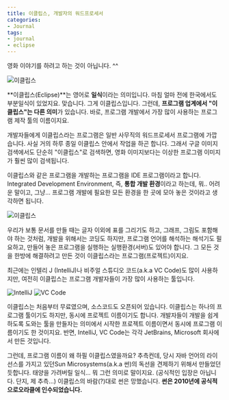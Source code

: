 ```yaml
---
title: 이클립스, 개발자의 워드프로세서
categories:
- Journal
tags:
- journal
- eclipse
---
```


영화 이야기를 하려고 하는 것이 아닙니다. ^^

![이클립스](https://m.media-amazon.com/images/M/MV5BMTUzNjAzNDMxNl5BMl5BanBnXkFtZTcwMTA4MTI0Mw@@._V1_SY1000_CR0,0,1328,1000_AL_.jpg)

**이클립스(Eclipse)**는 영어로 **일식**이라는 의미입니다. 마침 얼마 전에 한국에서도 부분일식이 있었지요. 맞습니다. 그게 이클립스입니다. 그런데, **프로그램 업계에서 "이클립스"는 다른 의미**가 있습니다. 바로, 프로그램 개발에서 가장 많이 사용하는 프로그램 제작 툴의 이름이지요.

개발자들에게 이클립스라는 프로그램은 일반 사무직의 워드프로세서 프로그램에 가깝습니다. 사실 거의 하루 종일 이클립스 안에서 작업을 하곤 합니다. 그래서 구글 이미지 검색에서도 단순히 "이클립스"로 검색하면, 영화 이미지보다는 이상한 프로그램 이미지가 훨씬 많이 검색됩니다.

이클립스와 같은 프로그램을 개발하는 프로그램을 IDE 프로그램이라고 합니다. Integrated Development Environment, 즉, **통합 개발 환경**이라고 하는데, 뭐.. 어려운 말이고, 그냥... 프로그램 개발에 필요한 모든 환경을 한 곳에 모아 놓은 것이라고 생각하면 됩니다.

![이클립스](https://img1.daumcdn.net/thumb/R1280x0/?scode=mtistory2&fname=http%3A%2F%2Fcfile5.uf.tistory.com%2Fimage%2F245EEC37558795DD139A6E)

우리가 보통 문서를 만들 때는 글자 이외에 표를 그리기도 하고, 그래프, 그림도 포함해야 하는 것처럼, 개발을 위해서는 코딩도 하지만, 프로그램 언어를 해석하는 해석기도 필요하고, 만들어 놓은 프로그램을 실행하는 실행환경(서버)도 있어야 합니다. 그 모든 것을 한방에 해결하려고 만든 것이 이클립스라는 프로그램(프로젝트)이지요.

최근에는 인텔리 J (IntelliJ)나 비주얼 스튜디오 코드(a.k.a VC Code)도 많이 사용하지만, 여전히 이클립스는 프로그램 개발자들이 가장 많이 사용하는 툴입니다.

![IntelliJ](https://encrypted-tbn0.gstatic.com/images?q=tbn%3AANd9GcR3lBvY4XiGvLUZVMu52Q0ODQcf8hZQr2-WQQ&usqp=CAU)
![VC Code](https://res.cloudinary.com/practicaldev/image/fetch/s--LiYXrus5--/c_limit%2Cf_auto%2Cfl_progressive%2Cq_auto%2Cw_880/https://code4coders.files.wordpress.com/2019/05/008ce-1cn_xbd307e3lobhk511qqg.png%3Fw%3D700%26zoom%3D2%2522%2520Logo%2520Title%2520Text%25201%2522)


이클립스는 처음부터 무료였으며, 소스코드도 오픈되어 있습니다. 이클립스는 하나의 프로그램 툴이기도 하지만, 동시에 프로젝트 이름이기도 합니다. 개발자들이 개발을 쉽게 하도록 도와는 툴을 만들자는 의미에서 시작한 프로젝트 이름이면서 동시에 프로그램 이름이기도 한 것이지요. 반면, IntelliJ, VC Code는 각각 JetBrains, Microsoft 회사에서 만든 것입니다.

그런데, 프로그램 이름이 왜 하필 이클립스였을까요?  추측컨데, 당시 자바 언어의 라이선스를 가지고 있던Sun Microsystems(a.k.a 썬)의 독선을 견제하기 위해서 만들었던 듯합니다. 태양을 가려버릴 일식... 뭐 그런 의미로 말이지요. (공식적인 입장은 아닙니다. 단지, 제 추측...) 이클립스의 바람(?)대로 썬은 망했습니다. **썬은 2010년에 공식적으로오라클에 인수되었습니다.**
